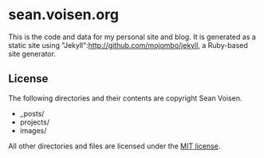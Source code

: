 sean.voisen.org
===============

This is the code and data for my personal site and blog. It is generated as a static site using "Jekyll":http://github.com/mojombo/jekyll, a Ruby-based site generator.

License
-------

The following directories and their contents are copyright Sean Voisen.

* _posts/
* projects/
* images/

All other directories and files are licensed under the [MIT license](http://www.opensource.org/licenses/mit-license.php).
